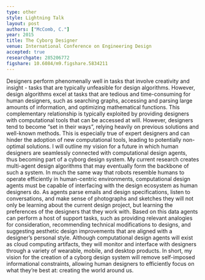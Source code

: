 ```yaml
---
type: other
style: Lightning Talk
layout: post
authors: ["McComb, C."]
year: 2015
title: The Cyborg Designer
venue: International Conference on Engineering Design
accepted: true
researchgate: 285206772
figshare: 10.6084/m9.figshare.5834211
---
```

Designers perform phenomenally well in tasks that involve creativity and insight - tasks that are typically unfeasible for design algorithms. However, design algorithms excel at tasks that are tedious and time-consuming for human designers, such as searching graphs, accessing and parsing large amounts of information, and optimizing mathematical functions. This complementary relationship is typically exploited by providing designers with computational tools that can be accessed at will. However, designers tend to become “set in their ways”, relying heavily on previous solutions and well-known methods. This is especially true of expert designers and can hinder the adoption of new computational tools, leading to potentially non-optimal solutions. I will outline my vision for a future in which human designers are seamlessly connected with computational design agents, thus becoming part of a cyborg design system. My current research creates multi-agent design algorithms that may eventually form the backbone of such a system. In much the same way that robots resemble humans to operate efficiently in human-centric environments, computational design agents must be capable of interfacing with the design ecosystem as human designers do. As agents parse emails and design specifications, listen to conversations, and make sense of photographs and sketches they will not only be learning about the current design project, but learning the preferences of the designers that they work with. Based on this data agents can perform a host of support tasks, such as providing relevant analogies for consideration, recommending technical modifications to designs, and suggesting aesthetic design improvements that are aligned with a designer’s personal style. Although computational design agents will exist as cloud computing artifacts, they will monitor and interface with designers through a variety of wearable, mobile, and desktop products. In short, my vision for the creation of a cyborg design system will remove self-imposed informational constraints, allowing human designers to efficiently focus on what they’re best at: creating the world around us.
